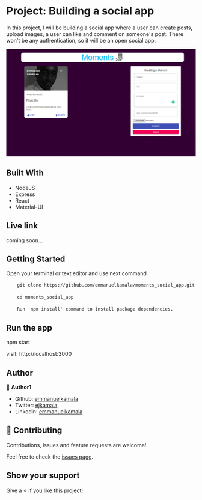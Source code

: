 # Project: Building a social app

In this project, I will be building a social app where a user can create posts, upload images, a user can like and comment on someone's post. There won't be any authentication, so it will be an open social app.

![screenshot](./images/homepage.png)<br />

## Built With

- NodeJS
- Express
- React
- Material-UI

## Live link
coming soon...

## Getting Started

Open your terminal or text editor and use next command

        git clone https://github.com/emmanuelkamala/moments_social_app.git

        cd moments_social_app

        Run 'npm install' command to install package dependencies.

## Run the app

npm start

visit: http://localhost:3000


## Author

👤 **Author1**

- Github: [emmanuelkamala](https://github.com/emmanuelkamala)
- Twitter: [ejkamala](https://twitter.com/ejkamala)
- Linkedin: [emmanuelkamala](https://linkedin.com/in/emmanuelkamala)

## 🤝 Contributing

Contributions, issues and feature requests are welcome!

Feel free to check the [issues page](issues/).

## Show your support

Give a ⭐️ if you like this project!
